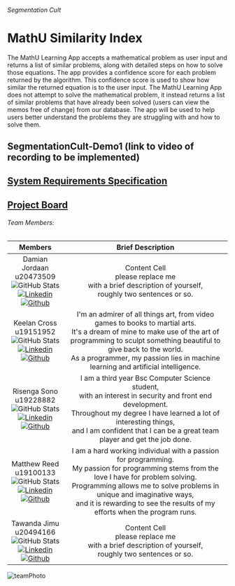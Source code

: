 ###### Segmentation Cult
# MathU Similarity Index

The MathU Learning App accepts a mathematical problem as user input and returns a list of similar problems, along with detailed steps on how to solve those equations. The app provides a confidence score for each problem returned by the algorithm. This confidence score is used to show how similar the returned equation is to the user input. The MathU Learning App does not attempt to solve the mathematical problem, it instead returns a list of similar problems that have already been solved (users can view the memos free of change) from our database. The app will be used to help users better understand the problems they are struggling with and how to solve them.

## SegmentationCult-Demo1 (link to video of recording to be implemented)

## [System Requirements Specification](https://github.com/COS301-SE-2022/MathU-Similarity-Index/wiki/System-Requirements-Specification)

## [Project Board](https://github.com/COS301-SE-2022/MathU-Similarity-Index/projects/1)

###### Team Members:

| Members | Brief Description |
| ------------- | ------------- |
| <div align="center">Damian Jordaan <br> u20473509 <br> ![GitHub Stats](https://github-readme-stats.vercel.app/api?username=DamianJordaan&theme=radical) <br>[![Linkedin](https://img.shields.io/badge/LinkedIn-0077B5?style=for-the-badge&logo=linkedin&logoColor=white "Linkedin")](https://www.linkedin.com/in/damian-jordaan-748485181/) [![Github](https://img.shields.io/badge/GitHub-100000?style=for-the-badge&logo=github&logoColor=white "Github")](https://github.com/DamianJordaan)</div>  | <div align="center">Content Cell <br> please replace me <br> with a brief description of yourself, <br> roughly two sentences or so.</div>  |
| <div align="center">Keelan Cross <br> u19151952 <br> ![GitHub Stats](https://github-readme-stats.vercel.app/api?username=evilcomrade&theme=radical) <br>[![Linkedin](https://img.shields.io/badge/LinkedIn-0077B5?style=for-the-badge&logo=linkedin&logoColor=white "Linkedin")](https://www.linkedin.com/in/keelan-cross-a456bb202/) [![Github](https://img.shields.io/badge/GitHub-100000?style=for-the-badge&logo=github&logoColor=white "Github")](https://github.com/evilcomrade)</div>  | <div align="center">I'm an admirer of all things art, from video games to books to martial arts. <br> It's a dream of mine to make use of the art of programming to sculpt something beautiful to give back to the world. <br> As a programmer, my passion lies in machine learning and artificial intelligence.</div>  |
| <div align="center">Risenga Sono <br> u19228882 <br> ![GitHub Stats](https://github-readme-stats.vercel.app/api?username=SengiSliko&theme=radical) <br>[![Linkedin](https://img.shields.io/badge/LinkedIn-0077B5?style=for-the-badge&logo=linkedin&logoColor=white "Linkedin")](https://www.linkedin.com/in/risenga-sono-900855238) [![Github](https://img.shields.io/badge/GitHub-100000?style=for-the-badge&logo=github&logoColor=white "Github")](https://github.com/SengiSliko)</div>  | <div align="center">I am a third year Bsc Computer Science student,<br>with an interest in security and front end development.<br>Throughout my degree I have learned a lot of interesting things,<br>and I am confident that I can be a great team player and get the job done.</div>  |
| <div align="center">Matthew Reed <br> u19100133 <br> ![GitHub Stats](https://github-readme-stats.vercel.app/api?username=MattReed-ZA&theme=radical) <br>[![Linkedin](https://img.shields.io/badge/LinkedIn-0077B5?style=for-the-badge&logo=linkedin&logoColor=white "Linkedin")](https://www.linkedin.com/in/matthew-reed-534945211/) [![Github](https://img.shields.io/badge/GitHub-100000?style=for-the-badge&logo=github&logoColor=white "Github")](https://github.com/MattReed-ZA)</div>  | <div align="center">I am a hard working individual with a passion for programming.<br>My passion for programming stems from the love I have for problem solving.<br>Programming allows me to solve problems in unique and imaginative ways,<br> and it is rewarding to see the results of my efforts when the program runs.</div>  |
| <div align="center">Tawanda Jimu <br> u20494166 <br> ![GitHub Stats](https://github-readme-stats.vercel.app/api?username=TAWANDA-CODER&theme=radical) <br>[![Linkedin](https://img.shields.io/badge/LinkedIn-0077B5?style=for-the-badge&logo=linkedin&logoColor=white "Linkedin")](https://www.linkedin.com/in/tawanda-jimu-403b0b154) [![Github](https://img.shields.io/badge/GitHub-100000?style=for-the-badge&logo=github&logoColor=white "Github")](https://github.com/TAWANDA-CODER)</div>  | <div align="center">Content Cell <br> please replace me <br> with a brief description of yourself, <br> roughly two sentences or so.</div>  |

![teamPhoto](https://db5pap001files.storage.live.com/y4mn7ayd0o6JEHg1P4WXf3_0ZJycNnbY5PICOhlWgrjjr9jLYZUQ0mAwywPwbQuM0hO8DCykGybaFQPDFS80aiZHr76RtGdKeHtG-dYwl4ueuyEXdGgEujYrDBMHZvqkMp_7tAxDQy_oe07zbAimih1nIdZuxRlIDtHpIlb_y1kL8WZputLoOpiiA8twAqtBvvB?width=4032&height=3024&cropmode=none)
